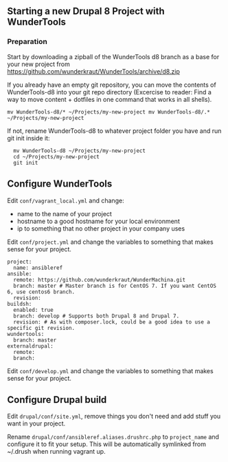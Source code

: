 ## Starting a new Drupal 8 Project with WunderTools

### Preparation

Start by downloading a zipball of the WunderTools d8 branch as a base for your new project from
https://github.com/wunderkraut/WunderTools/archive/d8.zip

If you already have an empty git repository, you can move the contents of WunderTools-d8 into your git repo
directory (Excercise to reader: Find a way to move content + dotfiles in one command that works in all shells).

`mv WunderTools-d8/* ~/Projects/my-new-project mv WunderTools-d8/.* ~/Projects/my-new-project`

If not, rename WunderTools-d8 to whatever project folder you have and run git init inside it:
```
  mv WunderTools-d8 ~/Projects/my-new-project
  cd ~/Projects/my-new-project
  git init
```

## Configure WunderTools

Edit `conf/vagrant_local.yml` and change:
 - name to the name of your project
 - hostname to a good hostname for your local environment
 - ip to something that no other project in your company uses

Edit `conf/project.yml` and change the variables to something that makes sense for your project.

```
project:
  name: ansibleref
ansible:
  remote: https://github.com/wunderkraut/WunderMachina.git
  branch: master # Master branch is for CentOS 7. If you want CentOS 6, use centos6 branch.
  revision:
buildsh:
  enabled: true
  branch: develop # Supports both Drupal 8 and Drupal 7.
  revision: # As with composer.lock, could be a good idea to use a specific git revision.
wundertools:
  branch: master
externaldrupal:
  remote:
  branch:
```

Edit `conf/develop.yml` and change the variables to something that makes sense for your project.

## Configure Drupal build

Edit `drupal/conf/site.yml`, remove things you don't need and add stuff you want in your project.

Rename `drupal/conf/ansibleref.aliases.drushrc.php` to `project_name` and configure it to fit your setup. This will be
 automatically symlinked from ~/.drush when running vagrant up.
